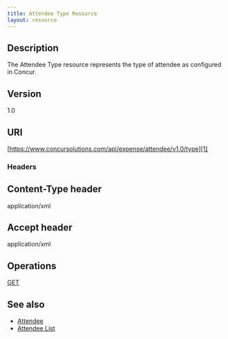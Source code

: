 ```yaml
---
title: Attendee Type Resource 
layout: resource
---
```



## Description
The Attendee Type resource represents the type of attendee as configured in Concur.

## Version
1.0

## URI
[https://www.concursolutions.com/api/expense/attendee/v1.0/type][1]

### Headers
## Content-Type header
application/xml

## Accept header
application/xml

## Operations
[GET][2]

## See also
* [Attendee][3]
* [Attendee List][4]

[1]: https://www.concursolutions.com/api/expense/attendee/v1.0/type
[2]: https://developer.concur.com/attendee/attendee-type-resource/attendee-type-resource-get
[3]: https://developer.concur.com/attendee/attendee-resource
[4]: https://developer.concur.com/attendee/attendee-list-resource
